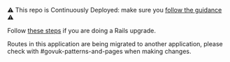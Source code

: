 ⚠️ This repo is Continuously Deployed: make sure you [follow the guidance](https://docs.publishing.service.gov.uk/manual/development-pipeline.html#merge-your-own-pull-request) ⚠️

Follow [these steps](https://guides.rubyonrails.org/upgrading_ruby_on_rails.html) if you are doing a Rails upgrade.

Routes in this application are being migrated to another application, please check with #govuk-patterns-and-pages when making changes.